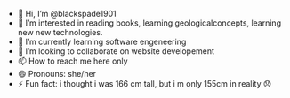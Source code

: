 - 👋 Hi, I’m @blackspade1901
- 👀 I’m interested in reading books, learning geologicalconcepts, learning new new technologies.
- 🌱 I’m currently learning software engeneering
- 💞️ I’m looking to collaborate on website developement
- 📫 How to reach me here only
- 😄 Pronouns: she/her
- ⚡ Fun fact: i thought i was 166 cm tall, but i m only 155cm in reality 😞 

<!---
blackspade1901/blackspade1901 is a ✨ special ✨ repository because its `README.md` (this file) appears on your GitHub profile.
You can click the Preview link to take a look at your changes.
--->
